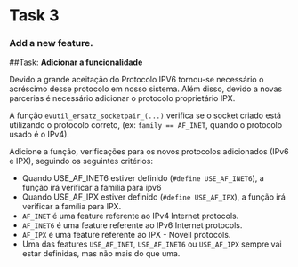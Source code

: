 # Task 3
### Add a new feature.

##Task:
**Adicionar a funcionalidade**

Devido a grande aceitação do Protocolo IPV6 tornou-se necessário o acréscimo desse protocolo em nosso sistema. Além disso, devido a novas parcerias é necessário adicionar o protocolo proprietário IPX. 

A função `evutil_ersatz_socketpair_(...)` verifica se o socket criado está utilizando o protocolo correto, (ex: `family == AF_INET`, quando o protocolo usado é o IPv4).

Adicione a função, verificações para os novos protocolos adicionados (IPv6 e IPX), seguindo os seguintes critérios:

* Quando USE_AF_INET6 estiver definido (`#define USE_AF_INET6`), a função irá verificar a família para ipv6
* Quando USE_AF_IPX estiver definido (`#define USE_AF_IPX`), a função irá verificar a família para IPX.
* `AF_INET` é uma feature referente ao IPv4 Internet protocols.
* `AF_INET6` é uma feature referente ao IPv6 Internet protocols.
* `AF_IPX` é uma feature referente ao IPX - Novell protocols.
* Uma das features `USE_AF_INET`, `USE_AF_INET6` ou `USE_AF_IPX` sempre vai estar definidas, mas não mais do que uma.

